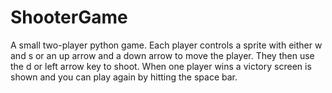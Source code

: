 # ShooterGame
A small two-player python game. Each player controls a sprite with either w and s or an up arrow and a down arrow to move the player. They then use the d or left arrow key to shoot. When one player wins a victory screen is shown and you can play again by hitting the space bar.
